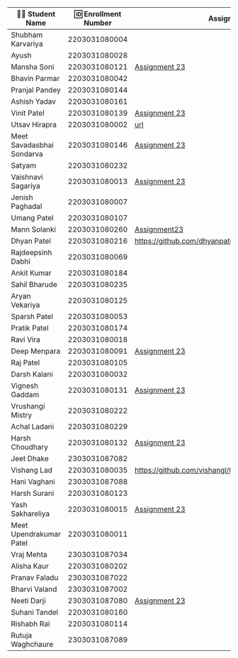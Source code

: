 | 👩‍🎓 Student Name | 🆔 Enrollment Number | Assignment 23 URL | GitHub Repo |
|-----------------|-------------------|-----------------|------------|
| Shubham Karvariya | 2203031080004 | | |
| Ayush | 2203031080028 | | |
| Mansha Soni | 2203031080121 | [Assignment 23](https://github.com/mansha-6/GlowDerma/blob/main/index3.js) | [Github](https://github.com/mansha-6/GlowDerma) |
| Bhavin Parmar | 2203031080042 | | |
| Pranjal Pandey | 2203031080144 | | |
| Ashish Yadav | 2203031080161 | | |
| Vinit Patel                     | 2203031080139       | [Assignment 23](https://github.com/Vinitpatel28/GlowDerma/blob/main/index4.js) |[GitHub](https://github.com/Vinitpatel28/GlowDerma.git)|
| Utsav Hirapra                   | 2203031080002       | [url](https://github.com/utsav1213/Express101/blob/main/GlowDerma/app.js) |[Git](https://github.com/utsav1213/Express101)             |
| Meet Savadasbhai Sondarva       | 2203031080146 |[Assignment 23](https://github.com/meetsondarva/GlowDerma/blob/main/index2.js)|[Github](https://github.com/meetsondarva/GlowDerma)|
| Satyam | 2203031080232 | | |
| Vaishnavi Sagariya              | 2203031080013       |  [Assignment 23](https://github.com/sagariyavaishnavi/GlowDerma/blob/main/index1.js) | [GitHub](https://github.com/sagariyavaishnavi/GlowDerma) |
| Jenish Paghadal | 2203031080007 | | |
| Umang Patel | 2203031080107 | | |
| Mann Solanki                    | 2203031080260       |[Assignment23](https://github.com/MannSolanki/GlowDerma/blob/master/index2.js)   |[Github](https://github.com/MannSolanki/GlowDerma) |
| Dhyan Patel                     | 2203031080216       |https://github.com/dhyanpatel3/GlowDerma/blob/main/index2.js|https://github.com/dhyanpatel3/GlowDerma|
| Rajdeepsinh Dabhi | 2203031080069 | | |
| Ankit Kumar | 2203031080184 | | |
| Sahil Bharude | 2203031080235 | | |
| Aryan Vekariya | 2203031080125 | | |
| Sparsh Patel | 2203031080053 | | |
| Pratik Patel | 2203031080174 | | |
| Ravi Vira | 2203031080018 | | |
| Deep Menpara | 2203031080091 | [Assignment 23](https://github.com/Deep7133/Express_101/blob/main/glow_derma/app.js) | [Github](https://github.com/Deep7133/Express_101/tree/main/glow_derma) |
| Raj Patel | 2203031080105 | | |
| Darsh Kalani | 2203031080032 | | |
| Vignesh Gaddam | 2203031080131 |[Assignment 23](https://github.com/mrvigneshgaddam/GlowDerma/blob/main/index.js) | [GitHub](https://github.com/mrvigneshgaddam/GlowDerma) |
| Vrushangi Mistry | 2203031080222 | | |
| Achal Ladani | 2203031080229 | | |
| Harsh Choudhary | 2203031080132 |[Assignment 23](https://github.com/mrHarshchoudhary/GlowDerma/blob/main/index.js) |[git hub](https://github.com/mrHarshchoudhary/GlowDerma) |
| Jeet Dhake | 2303031087082 | | |
| Vishang Lad                     | 2203031080035       |https://github.com/vishangl/GlowDerma/blob/main/index.js|https://github.com/vishangl/GlowDerma|
| Hani Vaghani | 2303031087088 | | |
| Harsh Surani | 2203031080123 | | |
| Yash Sakhareliya | 2203031080015 | [Assignment 23](https://github.com/YashSakhareliya/GlowDerma-/blob/main/app.js) | [Github](https://github.com/YashSakhareliya/GlowDerma-) |
| Meet Upendrakumar Patel | 2203031080011 | | |
| Vraj Mehta | 2303031087034 | | |
| Alisha Kaur | 2203031080202 | | |
| Pranav Faladu | 2303031087022 | | |
| Bharvi Valand | 2303031087002 | | |
| Neeti Darji | 2303031087080 | [Assignment 23](https://github.com/Neetidarji/GlowDerma/blob/master/index.js) | [Github](https://github.com/Neetidarji/GlowDerma/tree/master) |
| Suhani Tandel | 2203031080160 | | |
| Rishabh Rai | 2203031080114 | | |
| Rutuja Waghchaure | 2303031087089 | | |